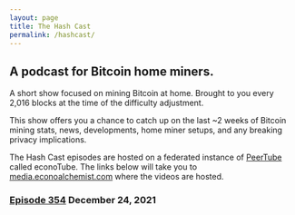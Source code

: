 ```yaml
---
layout: page
title: The Hash Cast
permalink: /hashcast/
---
```


## A podcast for Bitcoin home miners.
A short show focused on mining Bitcoin at home. Brought to you every 2,016 blocks at the time of the difficulty adjustment.

This show offers you a chance to catch up on the last ~2 weeks of Bitcoin mining stats, news, developments, home miner setups, and any breaking privacy implications. 

The Hash Cast episodes are hosted on a federated instance of [PeerTube](https://peertube.stream/) called econoTube. The links below will take you to [media.econoalchemist.com](https://media.econoalchemist.com/) where the videos are hosted. 

### [Episode 354](https://media.econoalchemist.com/w/tbbVoG4jxEa4GjbSqNMEBz) December 24, 2021 
